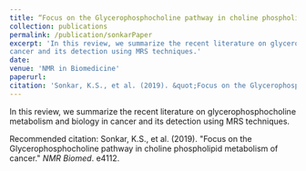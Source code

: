 ```yaml
---
title: “Focus on the Glycerophosphocholine pathway in choline phospholipid metabolism of cancer”
collection: publications
permalink: /publication/sonkarPaper
excerpt: 'In this review, we summarize the recent literature on glycerophosphocholine metabolism and biology in
cancer and its detection using MRS techniques.'
date: 
venue: 'NMR in Biomedicine'
paperurl: 
citation: 'Sonkar, K.S., et al. (2019). &quot;Focus on the Glycerophosphocholine pathway in choline phospholipid metabolism of cancer.&quot; <i>NMR Biomed</i>. e4112.'
---
```

In this review, we summarize the recent literature on glycerophosphocholine metabolism and biology in
cancer and its detection using MRS techniques.

Recommended citation: Sonkar, K.S., et al. (2019). &quot;Focus on the Glycerophosphocholine pathway in choline phospholipid metabolism of cancer.&quot; <i>NMR Biomed</i>. e4112.
